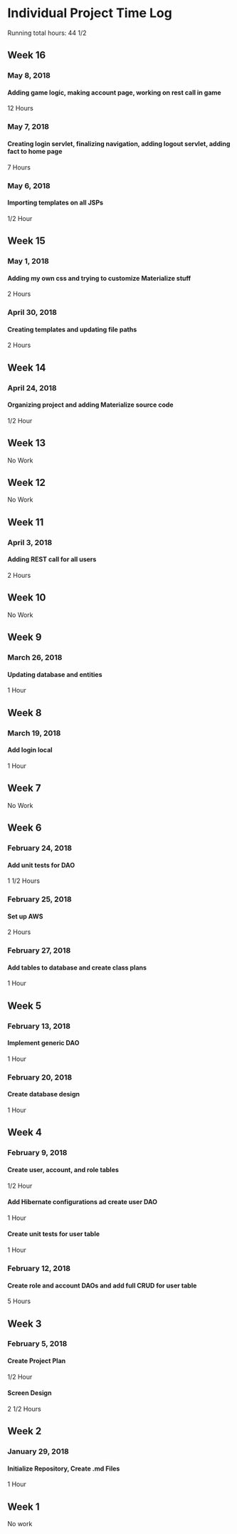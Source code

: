 # Individual Project Time Log
Running total hours: 44 1/2

## Week 16
### May 8, 2018
#### Adding game logic, making account page, working on rest call in game
12 Hours

### May 7, 2018
#### Creating login servlet, finalizing navigation, adding logout servlet, adding fact to home page
7 Hours

### May 6, 2018
#### Importing templates on all JSPs
1/2 Hour

## Week 15
### May 1, 2018
#### Adding my own css and trying to customize Materialize stuff
2 Hours

### April 30, 2018
#### Creating templates and updating file paths
2 Hours

## Week 14
### April 24, 2018
#### Organizing project and adding Materialize source code
1/2 Hour

## Week 13
No Work

## Week 12
No Work

## Week 11
### April 3, 2018
#### Adding REST call for all users
2 Hours

## Week 10
No Work

## Week 9
### March 26, 2018
#### Updating database and entities
1 Hour

## Week 8
### March 19, 2018
#### Add login local
1 Hour

## Week 7
No Work

## Week 6
### February 24, 2018
#### Add unit tests for DAO
1 1/2 Hours

### February 25, 2018
#### Set up AWS
2 Hours

### February 27, 2018
#### Add tables to database and create class plans
1 Hour

## Week 5
### February 13, 2018
#### Implement generic DAO
1 Hour

### February 20, 2018
#### Create database design
1 Hour

## Week 4
### February 9, 2018
#### Create user, account, and role tables
1/2 Hour

#### Add Hibernate configurations ad create user DAO
1 Hour

#### Create unit tests for user table
1 Hour

### February 12, 2018
#### Create role and account DAOs and add full CRUD for user table
5 Hours

## Week 3
### February 5, 2018
#### Create Project Plan
1/2 Hour
#### Screen Design
2 1/2 Hours

## Week 2
### January 29, 2018
#### Initialize Repository, Create .md Files
1 Hour

## Week 1
No work